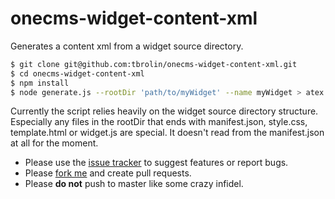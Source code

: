 # onecms-widget-content-xml
Generates a content xml from a widget source directory.

```bash
$ git clone git@github.com:tbrolin/onecms-widget-content-xml.git
$ cd onecms-widget-content-xml
$ npm install
$ node generate.js --rootDir 'path/to/myWidget' --name myWidget > atex.onecms.Widget-myWidget.xml
```

Currently the script relies heavily on the widget source directory
structure. Especially any files in the rootDir that ends with manifest.json,
style.css, template.html or widget.js are special. It doesn't read from the
manifest.json at all for the moment.

* Please use the [issue tracker](https://github.com/tbrolin/onecms-widget-content-xml/issues) to suggest features or report bugs.
* Please [fork me](https://github.com/tbrolin/onecms-widget-content-xml/edit/master/README.md#fork-destination-box) and create pull requests.
* Please **do not** push to master like some crazy infidel.
